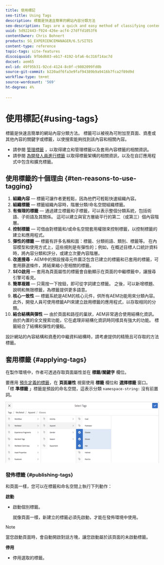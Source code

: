 ```yaml
---
title: 使用標記
seo-title: Using Tags
description: 標籤是快速且簡單的網站內容分類方法
seo-description: Tags are a quick and easy method of classifying content within a website
uuid: 5d922443-f924-426e-acf4-27dffd1053f6
contentOwner: Chris Bohnert
products: SG_EXPERIENCEMANAGER/6.5/SITES
content-type: reference
topic-tags: site-features
discoiquuid: 9fb6d603-eb17-4192-bfa6-6c316f14ac7d
docset: aem65
exl-id: 49f95b31-92cd-4124-8c0f-c9802099fd0b
source-git-commit: b220adf6fa3e9faf94389b9a9416b7fca2f89d9d
workflow-type: tm+mt
source-wordcount: '569'
ht-degree: 4%

---
```


# 使用標記{#using-tags}

標籤是快速且簡單的網站內容分類方法。 標籤可以被視為可附加至頁面、資產或其他內容的關鍵字或標籤，以使搜索能夠找到該內容和相關內容。

* 請參閱 [管理標籤](/help/sites-administering/tags.md) ，以取得建立和管理標籤以及套用內容標籤的相關資訊。
* 請參閱 [為開發人員進行標籤](/help/sites-developing/tags.md) 以取得標籤架構的相關資訊，以及在自訂應用程式中包含和擴充標籤。

## 使用標籤的十個理由 {#ten-reasons-to-use-tagging}

1. **組織內容**  — 標籤可讓作者更輕鬆，因為他們可輕鬆快速組織內容。
1. **組織標籤**  — 標籤組織內容時，階層分類/命名空間組織標籤。
1. **有條理的標籤**  — 通過建立標籤和子標籤，可以表示整個分類系統，包括術語、子術語及其關係。 這可以建立與官方層級平行的第二（或第三）個內容階層。
1. **控制標籤**  — 可借由對標籤和/或命名空間套用權限來控制標籤，以控制標籤的建立和應用程式。
1. **彈性的標籤**  — 標籤有許多名稱和面：標籤、分類術語、類別、標籤等。 在內容模型和使用方式上，這些規則是有彈性的；例如，在概述目標人口統計資料時，將內容分類和評分，或建立次要內容階層。
1. **改進搜尋** - AEM中的預設搜尋元件廣泛包含已建立的標籤和已套用的標籤，可套用篩選條件，將結果縮小至相關的標籤。
1. **SEO啟用**  — 套用為頁面屬性的標籤會自動顯示在頁面的中繼標籤中，讓搜尋引擎可看見。
1. **簡單複雜**  — 只需按一下按鈕，即可從字詞建立標籤。 之後，可以新增標題、說明和無限標籤，為標籤提供更多語意。
1. **核心一致性**  — 標籤系統是AEM的核心元件，供所有AEM功能用來分類內容。 此外，開發人員可使用標籤API來建立啟用標籤的應用程式，以存取相同的分類。
1. **結合結構與彈性**  — 由於頁面和路徑的巢狀，AEM非常適合使用結構化資訊。 由於內置的全文搜索功能，它在處理非結構化資訊時同樣具有強大的功能。 標籤結合了結構和彈性的優點。

設計網站的內容結構和資產的中繼資料結構時，請考慮提供的精簡且可存取的方法標籤。

## 套用標籤 {#applying-tags}

在製作環境中，作者可透過存取頁面屬性並在 **標籤/關鍵字** 欄位。

要應用 [預先定義的標籤](/help/sites-administering/tags.md)，在 **頁面屬性** 視窗使用 **標籤** 欄位和 **選擇標籤** 窗口。 「標 **準標籤** 」標籤是預設的命名空間，這表示分類 `namespace-string:` 沒有前置詞。

![選擇「標籤」窗口；使用X按鈕來取消選取目前選取的標籤](assets/chlimage_1-41.png)

### 發佈標籤 {#publishing-tags}

和頁面一樣，您可以在標籤和命名空間上執行下列動作：

**啟動**

* 啟動個別標籤。

   就像頁面一樣，新建立的標籤必須先啟動，才能在發佈環境中使用。

>[!NOTE]
>
>當您啟動頁面時，會自動開啟對話方塊，讓您啟動屬於該頁面的未啟動標籤。

**停用**

* 停用選取的標籤。
